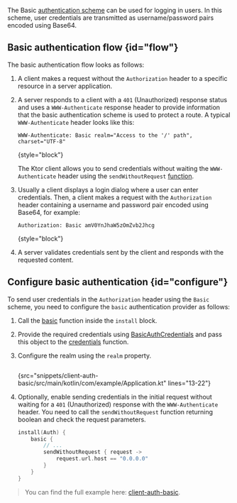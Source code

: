 [//]: # (title: Basic authentication)

<microformat>
<var name="example_name" value="client-auth-basic"/>
<include src="lib.xml" include-id="download_example"/>
</microformat>

The Basic [authentication scheme](auth.md) can be used for logging in users. In this scheme, user credentials are transmitted as username/password pairs encoded using Base64. 


## Basic authentication flow {id="flow"}

The basic authentication flow looks as follows:

1. A client makes a request without the `Authorization` header to a specific resource in a server application.
2. A server responds to a client with a `401` (Unauthorized) response status and uses a `WWW-Authenticate` response header to provide information that the basic authentication scheme is used to protect a route. A typical `WWW-Authenticate` header looks like this:

   ```
   WWW-Authenticate: Basic realm="Access to the '/' path", charset="UTF-8"
   ```
   {style="block"}

   The Ktor client allows you to send credentials without waiting the `WWW-Authenticate` header using the `sendWithoutRequest` [function](#configure).

4. Usually a client displays a login dialog where a user can enter credentials. Then, a client makes a request with the `Authorization` header containing a username and password pair encoded using Base64, for example:

   ```
   Authorization: Basic amV0YnJhaW5zOmZvb2Jhcg
   ```
   {style="block"}

5. A server validates credentials sent by the client and responds with the requested content.


## Configure basic authentication {id="configure"}

To send user credentials in the `Authorization` header using the `Basic` scheme, you need to configure the `basic` authentication provider as follows:

1. Call the [basic](https://api.ktor.io/ktor-client/ktor-client-plugins/ktor-client-auth/io.ktor.client.plugins.auth.providers/basic.html) function inside the `install` block.
2. Provide the required credentials using [BasicAuthCredentials](https://api.ktor.io/ktor-client/ktor-client-plugins/ktor-client-auth/io.ktor.client.plugins.auth.providers/-basic-auth-credentials/index.html) and pass this object to the [credentials](https://api.ktor.io/ktor-client/ktor-client-plugins/ktor-client-auth/io.ktor.client.plugins.auth.providers/-basic-auth-config/credentials.html) function.
3. Configure the realm using the `realm` property.

   ```kotlin
   ```
   {src="snippets/client-auth-basic/src/main/kotlin/com/example/Application.kt" lines="13-22"}

4. Optionally, enable sending credentials in the initial request without waiting for a `401` (Unauthorized) response with the `WWW-Authenticate` header. You need to call the `sendWithoutRequest` function returning boolean and check the request parameters.

   ```kotlin
   install(Auth) {
       basic {
           // ...
           sendWithoutRequest { request ->
               request.url.host == "0.0.0.0"
           }
       }
   }
   ```

> You can find the full example here: [client-auth-basic](https://github.com/ktorio/ktor-documentation/tree/main/codeSnippets/snippets/client-auth-basic).


